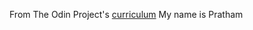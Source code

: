 From The Odin Project's [curriculum](http://www.theodinproject.com/courses/web-development-101/lessons/html-css) My name is Pratham
